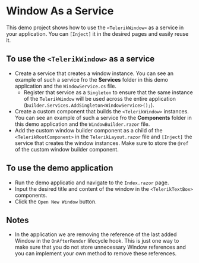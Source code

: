 # Window As a Service

This demo project shows how to use the `<TelerikWindow>` as a service in your application. You can `[Inject]` it in the desired pages and easily reuse it.

## To use the `<TelerikWindow>` as a service

* Create a service that creates a window instance. You can see an example of such a service fro the **Services** folder in this demo application and the `WindowService.cs` file. 
    * Register that service as a `Singleton` to ensure that the same instance of the `TelerikWindow` will be used across the entire application (`builder.Services.AddSingleton<WindowService>();`).
* Create a custom component that builds the `<TelerikWindow>` instances. You can see an example of such a service fro the **Components** folder in this demo application and the `WindowBuilder.razor` file. 
* Add the custom window builder component as a child of the `<TelerikRootComponent>` in the `TelerikLayout.razor` file and `[Inject]` the service that creates the window instances. Make sure to store the `@ref` of the custom window builder component.

## To use the demo application

* Run the demo applicatio and navigate to the `Index.razor` page.
* Input the desired title and content of the window in the `<TelerikTextBox>` components. 
* Click the `Open New Window` button.

## Notes

* In the application we are removing the reference of the last added Window in the `OnAfterRender` lifecycle hook. This is just one way to make sure that you do not store unnecessary Window references and you can implement your own method to remove these references. 